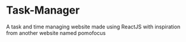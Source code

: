 # Task-Manager
A task and time managing website made using ReactJS with inspiration from another website named pomofocus
